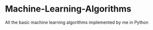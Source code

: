 # Machine-Learning-Algorithms
All the basic machine learning algorithms implemented by me in Python
